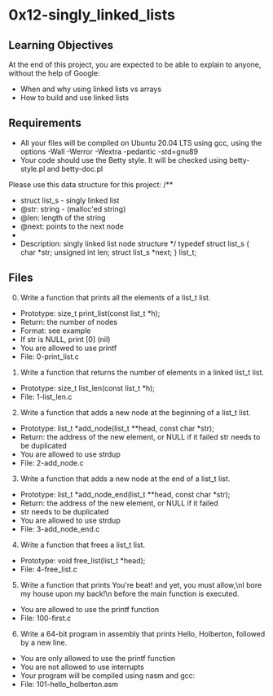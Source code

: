 # 0x12-singly_linked_lists
## Learning Objectives
At the end of this project, you are expected to be able to explain to anyone, without the help of Google:

- When and why using linked lists vs arrays
- How to build and use linked lists
## Requirements
- All your files will be compiled on Ubuntu 20.04 LTS using gcc, using the options -Wall -Werror -Wextra -pedantic -std=gnu89
- Your code should use the Betty style. It will be checked using betty-style.pl and betty-doc.pl

Please use this data structure for this project:
/**
 * struct list_s - singly linked list
 * @str: string - (malloc'ed string)
 * @len: length of the string
 * @next: points to the next node
 *
 * Description: singly linked list node structure
 */
typedef struct list_s
{
    char *str;
    unsigned int len;
    struct list_s *next;
} list_t;

## Files
0. Write a function that prints all the elements of a list_t list.

- Prototype: size_t print_list(const list_t *h);
- Return: the number of nodes
- Format: see example
- If str is NULL, print [0] (nil)
- You are allowed to use printf
- File: 0-print_list.c

1. Write a function that returns the number of elements in a linked list_t list.

- Prototype: size_t list_len(const list_t *h);
- File: 1-list_len.c

2. Write a function that adds a new node at the beginning of a list_t list.

- Prototype: list_t *add_node(list_t **head, const char *str);
- Return: the address of the new element, or NULL if it failed
str needs to be duplicated
- You are allowed to use strdup
- File: 2-add_node.c

3. Write a function that adds a new node at the end of a list_t list.

- Prototype: list_t *add_node_end(list_t **head, const char *str);
- Return: the address of the new element, or NULL if it failed
- str needs to be duplicated
- You are allowed to use strdup
- File: 3-add_node_end.c

4. Write a function that frees a list_t list.

- Prototype: void free_list(list_t *head);
- File: 4-free_list.c

5. Write a function that prints You're beat! and yet, you must allow,\nI bore my house upon my back!\n before the main function is executed.

- You are allowed to use the printf function
- File: 100-first.c

6. Write a 64-bit program in assembly that prints Hello, Holberton, followed by a new line.

- You are only allowed to use the printf function
- You are not allowed to use interrupts
- Your program will be compiled using nasm and gcc:
- File: 101-hello_holberton.asm
